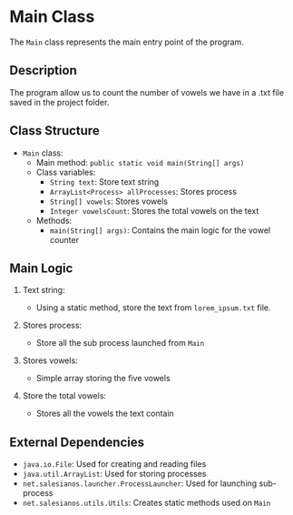 # Main Class

The `Main` class represents the main entry point of the program.

## Description

The program allow us to count the number of vowels we have in a .txt file saved in the project folder.

## Class Structure

- `Main` class:
  - Main method: `public static void main(String[] args)`
  - Class variables:
    - `String text`: Store text string
    - `ArrayList<Process> allProcesses`: Stores process
    - `String[] vowels`: Stores vowels
    - `Integer vowelsCount`: Stores the total vowels on the text
  - Methods:
    - `main(String[] args)`: Contains the main logic for the vowel counter

## Main Logic

1. Text string:
   - Using a static method, store the text from `lorem_ipsum.txt` file.

2. Stores process:
   - Store all the sub process launched from `Main`

3. Stores vowels:
   - Simple array storing the five vowels

4. Store the total vowels:
   - Stores all the vowels the text contain

## External Dependencies

- `java.io.File`: Used for creating and reading files
- `java.util.ArrayList`: Used for storing processes
- `net.salesianos.launcher.ProcessLauncher`: Used for launching sub-process
- `net.salesianos.utils.Utils`: Creates static methods used on `Main`
